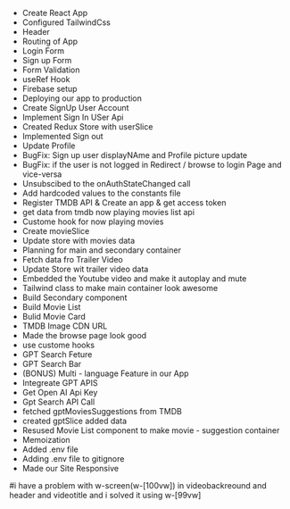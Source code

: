 - Create React App
- Configured TailwindCss
- Header
- Routing of App
- Login Form
- Sign up Form
- Form Validation
- useRef Hook
- Firebase setup
- Deploying our app to production
- Create SignUp User Account
- Implement Sign In USer Api
- Created Redux Store with userSlice
- Implemented Sign out
- Update Profile
- BugFix: Sign up user displayNAme and Profile picture update
- BugFix: if the user is not logged in Redirect / browse to login Page and vice-versa
- Unsubscibed to the onAuthStateChanged call
- Add hardcoded values to the constants file
- Register TMDB API & Create an app & get access token
- get data from tmdb now playing movies list api
- Custome hook for now playing movies
- Create movieSlice
- Update store with movies data
- Planning for main and secondary container
- Fetch data fro Trailer Video
- Update Store wit trailer video data
- Embedded the Youtube video and make it autoplay and mute
- Tailwind class to make main container look awesome
- Build Secondary component
- Build Movie List
- Bulid Movie Card
- TMDB Image CDN URL
- Made the browse page look good
- use custome hooks
- GPT Search Feture
- GPT Search Bar
- (BONUS) Multi - language Feature in our App
- Integreate GPT APIS
- Get Open AI Api Key
- Gpt Search API Call
- fetched gptMoviesSuggestions from TMDB
- created gptSlice added data
- Resused Movie List component to make movie - suggestion container
- Memoization
- Added .env file
- Adding .env file to gitignore
- Made our Site Responsive

#i have a problem with w-screen(w-[100vw]) in videobackreound and header and videotitle and i solved it using w-[99vw]